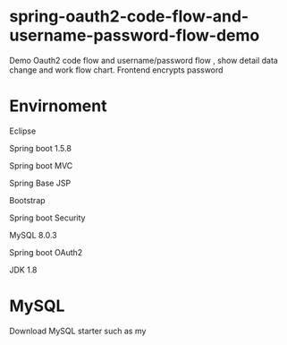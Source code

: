 # spring-oauth2-code-flow-and-username-password-flow-demo
Demo Oauth2 code flow and username/password flow , show detail data change and work flow chart. Frontend encrypts password

# Envirnoment

 Eclipse
 
 Spring boot 1.5.8
 
 Spring boot MVC
 
 Spring Base JSP
 
 Bootstrap
 
 Spring boot Security
 
 MySQL 8.0.3
 
 Spring boot OAuth2
 
 JDK 1.8
 
 # MySQL
 
 Download MySQL starter such as my
 
